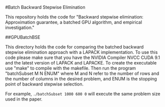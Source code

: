 #Batch Backward Stepwise Elimination

This repository holds the code for "Backward stepwise elimination: Approximation guarantee, a batched GPU algorithm, and empirical investigation."

##GPUBatchBSE

This directory holds the code for comparing the batched backward stepwise elimination approach with a LAPACK implementation. To use this code please make sure that you have the NVIDIA Compiler NVCC CUDA 9.1 and the latest version of LAPACK and LAPACKE. 
To create the executable use "make" to compile with the makefile. Then run the program "batchSubset M N ENUM" where M and N refer to the number of rows and the number of columns in the desired problem, and ENUM is the stopping point of backward stepwise selection.

For example, `./batchSubset 1000 600 0` will execute the same problem size used in the paper.